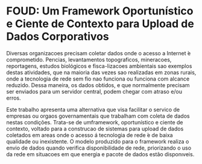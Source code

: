 # FOUD: Um Framework Oportunístico e Ciente de Contexto para Upload de Dados Corporativos

Diversas organizacoes precisam coletar dados onde o acesso a Internet ́e comprometido. Perıcias, levantamentos  topograficos, mineracoes, reportagens, estudos biológicos e fisca-lizacoes ambientais sao exemplos destas atividades, que na maioria das vezes sao realizadas em zonas rurais, onde a tecnologia de rede sem fio nao funciona ou funciona com alcance reduzido.  Dessa maneira, os dados obtidos, e que normalmente precisam ser enviados para um servidor central, podem chegar com atraso e/ou erros.

Este trabalho apresenta uma alternativa que visa facilitar o servico de empresas ou orgaos governamentais que trabalham com coleta de dados nestas condições.  Trata-se de umframework, oportunístico e ciente de contexto, voltado para a construcao de sistemas para upload de dados coletados em areas onde o acesso á tecnologia de rede  ́e de baixa qualidade ou inexistente.  O modelo produzido para o framework realiza o envio de dados quando verifica disponibilidade de rede, priorizando o uso da rede em situacoes em que energia e pacote de dados estão disponıveis.
